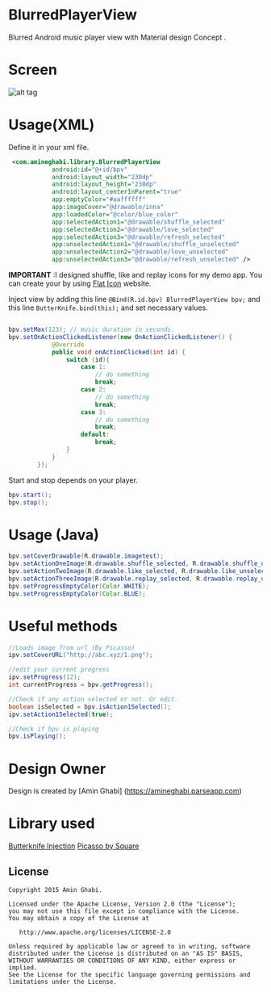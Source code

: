 # BlurredPlayerView

Blurred Android music player view with Material design Concept .

# Screen
![alt tag](http://i59.tinypic.com/n1z8ty.png)

# Usage(XML)

Define it in your xml file.

```xml
 <com.amineghabi.library.BlurredPlayerView
            android:id="@+id/bpv"
            android:layout_width="230dp"
            android:layout_height="230dp"
            android:layout_centerInParent="true"
            app:emptyColor="#aaffffff"
            app:imageCover="@drawable/inna"
            app:loadedColor="@color/blue_color"
            app:selectedAction1="@drawable/shuffle_selected"
            app:selectedAction2="@drawable/love_selected"
            app:selectedAction3="@drawable/refresh_selected"
            app:unselectedAction1="@drawable/shuffle_unselected"
            app:unselectedAction2="@drawable/love_unselected"
            app:unselectedAction3="@drawable/refresh_unselected" />
```

**IMPORTANT** :I designed shuffle, like and replay icons for my demo app. You can create your by using
[Flat Icon](http://flaticon.com) website.


Inject view by adding this line  ```@Bind(R.id.bpv) BlurredPlayerView bpv;``` and this line ```ButterKnife.bind(this);```  and set necessary values.

```java

bpv.setMax(123); // music duration in seconds.
bpv.setOnActionClickedListener(new OnActionClickedListener() {
            @Override
            public void onActionClicked(int id) {
                switch (id){
                    case 1:
                        // do something
                        break;
                    case 2:
                        // do something
                        break;
                    case 3:
                        // do something
                        break;
                    default:
                        break;
                }
            }
        });
```

Start and stop depends on your player.

```java
bpv.start();
bpv.stop();
```

# Usage (Java)

```java
bpv.setCoverDrawable(R.drawable.imagetest);
bpv.setActionOneImage(R.drawable.shuffle_selected, R.drawable.shuffle_unselected);
bpv.setActionTwoImage(R.drawable.like_selected, R.drawable.like_unselected);
bpv.setActionThreeImage(R.drawable.replay_selected, R.drawable.replay_unselected);
bpv.setProgressEmptyColor(Color.WHITE);
bpv.setProgressEmptyColor(Color.BLUE);
```

# Useful methods

```java
//Loads image from url (By Picasso)
ipv.setCoverURL("http://abc.xyz/1.png");
```

```java
//edit your current progress
ipv.setProgress(12);
int currentProgress = bpv.getProgress();
```

```java
//Check if any action selected or not. Or edit.
boolean isSelected = bpv.isAction1Selected();
ipv.setAction1Selected(true);
```

```java
//Check if bpv is playing
bpv.isPlaying();
```

# Design Owner

Design is created by [Amin Ghabi] (https://amineghabi.parseapp.com)


# Library used

[Butterknife Injection](https://github.com/JakeWharton/butterknife)
[Picasso by Square](http://square.github.io/picasso/)


License
--------


    Copyright 2015 Amin Ghabi.

    Licensed under the Apache License, Version 2.0 (the "License");
    you may not use this file except in compliance with the License.
    You may obtain a copy of the License at

       http://www.apache.org/licenses/LICENSE-2.0

    Unless required by applicable law or agreed to in writing, software
    distributed under the License is distributed on an "AS IS" BASIS,
    WITHOUT WARRANTIES OR CONDITIONS OF ANY KIND, either express or implied.
    See the License for the specific language governing permissions and
    limitations under the License.



